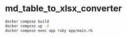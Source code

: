# md_table_to_xlsx_converter

```bash
docker compose build
docker compose up -d
docker compose exec app ruby app/main.rb
```
